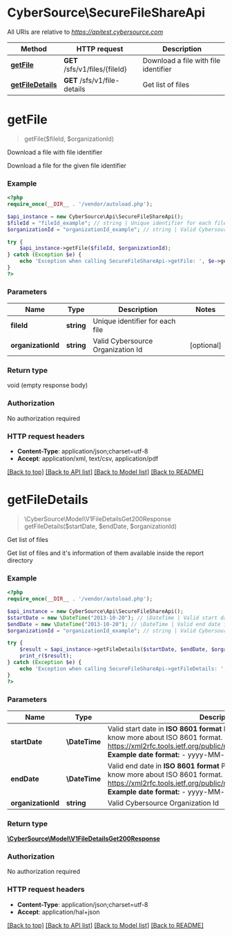 # CyberSource\SecureFileShareApi

All URIs are relative to *https://apitest.cybersource.com*

Method | HTTP request | Description
------------- | ------------- | -------------
[**getFile**](SecureFileShareApi.md#getFile) | **GET** /sfs/v1/files/{fileId} | Download a file with file identifier
[**getFileDetails**](SecureFileShareApi.md#getFileDetails) | **GET** /sfs/v1/file-details | Get list of files


# **getFile**
> getFile($fileId, $organizationId)

Download a file with file identifier

Download a file for the given file identifier

### Example
```php
<?php
require_once(__DIR__ . '/vendor/autoload.php');

$api_instance = new CyberSource\Api\SecureFileShareApi();
$fileId = "fileId_example"; // string | Unique identifier for each file
$organizationId = "organizationId_example"; // string | Valid Cybersource Organization Id

try {
    $api_instance->getFile($fileId, $organizationId);
} catch (Exception $e) {
    echo 'Exception when calling SecureFileShareApi->getFile: ', $e->getMessage(), PHP_EOL;
}
?>
```

### Parameters

Name | Type | Description  | Notes
------------- | ------------- | ------------- | -------------
 **fileId** | **string**| Unique identifier for each file |
 **organizationId** | **string**| Valid Cybersource Organization Id | [optional]

### Return type

void (empty response body)

### Authorization

No authorization required

### HTTP request headers

 - **Content-Type**: application/json;charset=utf-8
 - **Accept**: application/xml, text/csv, application/pdf

[[Back to top]](#) [[Back to API list]](../../README.md#documentation-for-api-endpoints) [[Back to Model list]](../../README.md#documentation-for-models) [[Back to README]](../../README.md)

# **getFileDetails**
> \CyberSource\Model\V1FileDetailsGet200Response getFileDetails($startDate, $endDate, $organizationId)

Get list of files

Get list of files and it's information of them available inside the report directory

### Example
```php
<?php
require_once(__DIR__ . '/vendor/autoload.php');

$api_instance = new CyberSource\Api\SecureFileShareApi();
$startDate = new \DateTime("2013-10-20"); // \DateTime | Valid start date in **ISO 8601 format** Please refer the following link to know more about ISO 8601 format. - https://xml2rfc.tools.ietf.org/public/rfc/html/rfc3339.html#anchor14   **Example date format:**   - yyyy-MM-dd
$endDate = new \DateTime("2013-10-20"); // \DateTime | Valid end date in **ISO 8601 format** Please refer the following link to know more about ISO 8601 format. - https://xml2rfc.tools.ietf.org/public/rfc/html/rfc3339.html#anchor14   **Example date format:**   - yyyy-MM-dd
$organizationId = "organizationId_example"; // string | Valid Cybersource Organization Id

try {
    $result = $api_instance->getFileDetails($startDate, $endDate, $organizationId);
    print_r($result);
} catch (Exception $e) {
    echo 'Exception when calling SecureFileShareApi->getFileDetails: ', $e->getMessage(), PHP_EOL;
}
?>
```

### Parameters

Name | Type | Description  | Notes
------------- | ------------- | ------------- | -------------
 **startDate** | **\DateTime**| Valid start date in **ISO 8601 format** Please refer the following link to know more about ISO 8601 format. - https://xml2rfc.tools.ietf.org/public/rfc/html/rfc3339.html#anchor14   **Example date format:**   - yyyy-MM-dd |
 **endDate** | **\DateTime**| Valid end date in **ISO 8601 format** Please refer the following link to know more about ISO 8601 format. - https://xml2rfc.tools.ietf.org/public/rfc/html/rfc3339.html#anchor14   **Example date format:**   - yyyy-MM-dd |
 **organizationId** | **string**| Valid Cybersource Organization Id | [optional]

### Return type

[**\CyberSource\Model\V1FileDetailsGet200Response**](../Model/V1FileDetailsGet200Response.md)

### Authorization

No authorization required

### HTTP request headers

 - **Content-Type**: application/json;charset=utf-8
 - **Accept**: application/hal+json

[[Back to top]](#) [[Back to API list]](../../README.md#documentation-for-api-endpoints) [[Back to Model list]](../../README.md#documentation-for-models) [[Back to README]](../../README.md)

